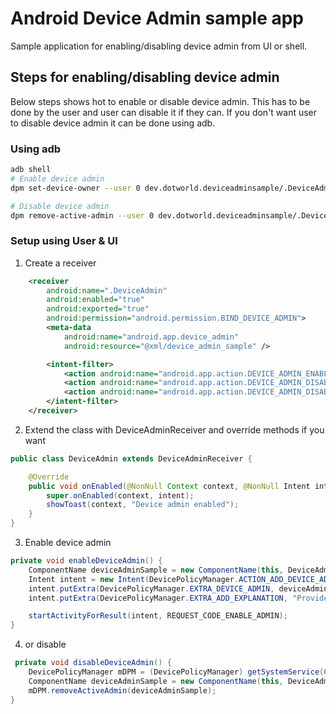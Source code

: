 # Android Device Admin sample app

Sample application for enabling/disabling device admin from UI or shell.

## Steps for enabling/disabling device admin
Below steps shows hot to enable or disable device admin. This has to be done by the user and user can disable it if they can. If you don't want user to disable device admin it can be done using adb.

### Using adb

```sh
adb shell
# Enable device admin
dpm set-device-owner --user 0 dev.dotworld.deviceadminsample/.DeviceAdmin

# Disable device admin
dpm remove-active-admin --user 0 dev.dotworld.deviceadminsample/.DeviceAdmin
```

### Setup using User & UI
1. Create a receiver
```xml  
    <receiver
        android:name=".DeviceAdmin"
        android:enabled="true"
        android:exported="true"
        android:permission="android.permission.BIND_DEVICE_ADMIN">
        <meta-data
            android:name="android.app.device_admin"
            android:resource="@xml/device_admin_sample" />

        <intent-filter>
            <action android:name="android.app.action.DEVICE_ADMIN_ENABLED" />
            <action android:name="android.app.action.DEVICE_ADMIN_DISABLE_REQUESTED" />
            <action android:name="android.app.action.DEVICE_ADMIN_DISABLED" />
        </intent-filter>
    </receiver>
```
2. Extend the class with DeviceAdminReceiver and override methods if you want

```java
public class DeviceAdmin extends DeviceAdminReceiver {

    @Override
    public void onEnabled(@NonNull Context context, @NonNull Intent intent) {
        super.onEnabled(context, intent);
        showToast(context, "Device admin enabled");
    }
}
```
3. Enable device admin
```java
private void enableDeviceAdmin() {
    ComponentName deviceAdminSample = new ComponentName(this, DeviceAdmin.class);
    Intent intent = new Intent(DevicePolicyManager.ACTION_ADD_DEVICE_ADMIN);
    intent.putExtra(DevicePolicyManager.EXTRA_DEVICE_ADMIN, deviceAdminSample);
    intent.putExtra(DevicePolicyManager.EXTRA_ADD_EXPLANATION, "Provide these permissions to manage the application");

    startActivityForResult(intent, REQUEST_CODE_ENABLE_ADMIN);
}
```
4. or disable
```java
 private void disableDeviceAdmin() {
    DevicePolicyManager mDPM = (DevicePolicyManager) getSystemService(Context.DEVICE_POLICY_SERVICE);
    ComponentName deviceAdminSample = new ComponentName(this, DeviceAdmin.class);
    mDPM.removeActiveAdmin(deviceAdminSample);
}
```
